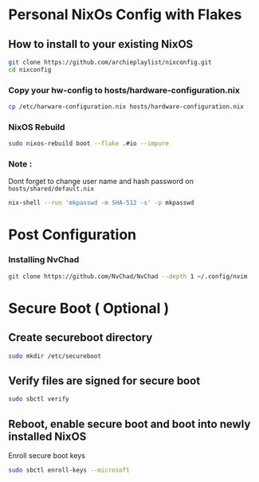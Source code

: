 # Personal NixOs Config with Flakes

## How to install to your existing NixOS

```bash
git clone https://github.com/archieplaylist/nixconfig.git
cd nixconfig
```

### Copy your hw-config to hosts/hardware-configuration.nix

```bash
cp /etc/harware-configuration.nix hosts/hardware-configuration.nix
```

### NixOS Rebuild

```bash
sudo nixos-rebuild boot --flake .#io --impure
```

### Note :

Dont forget to change user name and hash password on `hosts/shared/default.nix`

```bash
nix-shell --run 'mkpasswd -m SHA-512 -s' -p mkpasswd
```

# Post Configuration

### [](https://github.com/Spaxly/espresso#installing-nvchad)Installing NvChad

```bash
git clone https://github.com/NvChad/NvChad --depth 1 ~/.config/nvim
```

# Secure Boot ( Optional )

## Create secureboot directory

```bash
sudo mkdir /etc/secureboot
```

## Verify files are signed for secure boot

```bash
sudo sbctl verify
```

## [](https://github.com/Spaxly/espresso#reboot-enable-secure-boot-and-boot-into-newly-installed-nixos)Reboot, enable secure boot and boot into newly installed NixOS

Enroll secure boot keys

```bash
sudo sbctl enroll-keys --microsoft
```
